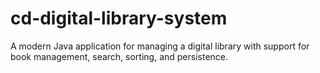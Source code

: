 # cd-digital-library-system
A modern Java application for managing a digital library with support for book management, search, sorting, and persistence.
